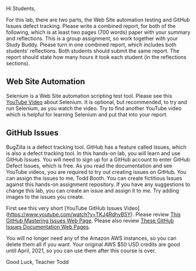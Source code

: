 Hi Students,

For this lab, there are two parts, the Web Site automation testing and GitHub Issues defect tracking.
Please write a combined report, for both of the following, which is at least two pages (700 words) paper with your summary and reflections.
This is a group assignment, so work together with your Study Buddy.
Please turn in one combined report, which includes both students' reflections.
Both students should submit the same report.
The report should state how many hours it took each student (in the reflections sections).

## Web Site Automation
Selenium is a Web Site automation scripting test tool.
Please see this [YouTube Video](https://www.youtube.com/watch?v=cobEbkTwbwY) about Selenium.  It is optional, but recommended, to try and run Selenium, as you watch the video.
Try to find another YouTube video which is helpful for learning Selenium and put that into your report.

## GitHub Issues
BugZilla is a defect tracking tool.
GitHub has a feature called Issues, which is also a defect tracking tool.
In this hands-on lab, you will learn and use GitHub Issues.
You will need to sign up for a GitHub account to enter GitHub Defect Issues, which is free.
As you read the documentation and see YouTube videos, you are required to try out creating issues on GitHub.
You can assign the issues to me, Todd Booth.
You can create fictitious Issues against this hands-on assignment repository.
If you have any suggestions to change this lab, you can create an issue and assign it to me.
Try adding images to the issues you create.

First see this very short [YouTube GitHub Issues Video] (https://www.youtube.com/watch?v=TKJ4RdhyB5Y).
Please review [This GitHub Mastering Issues Web Page](https://guides.github.com/features/issues/).
Please also review [These GitHub Issues Documentation Web Pages](https://help.github.com/en/github/managing-your-work-on-github/managing-your-work-with-issues).

You will no longer need any of the Amazon AWS instances, so you can delete them all if you want.
Your original AWS $50 USD credits are good until April, 2021, so you can use them after this course is over.

Good Luck, Teacher Todd
